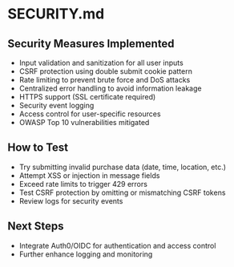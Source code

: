# SECURITY.md

## Security Measures Implemented

- Input validation and sanitization for all user inputs
- CSRF protection using double submit cookie pattern
- Rate limiting to prevent brute force and DoS attacks
- Centralized error handling to avoid information leakage
- HTTPS support (SSL certificate required)
- Security event logging
- Access control for user-specific resources
- OWASP Top 10 vulnerabilities mitigated

## How to Test

- Try submitting invalid purchase data (date, time, location, etc.)
- Attempt XSS or injection in message fields
- Exceed rate limits to trigger 429 errors
- Test CSRF protection by omitting or mismatching CSRF tokens
- Review logs for security events

## Next Steps

- Integrate Auth0/OIDC for authentication and access control
- Further enhance logging and monitoring

